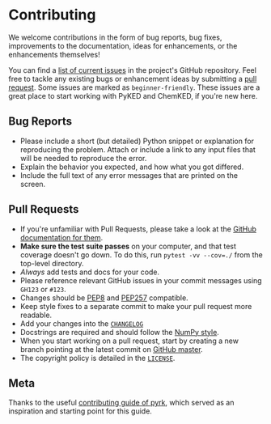# Contributing

We welcome contributions in the form of bug reports, bug fixes, improvements to the documentation, ideas for enhancements, or the enhancements themselves!

You can find a [list of current issues](https://github.com/bryanwweber/thermostate/issues) in the project's GitHub repository. Feel free to tackle any existing bugs or enhancement ideas by submitting a [pull request](https://github.com/bryanwweber/thermostate/pulls). Some issues are marked as `beginner-friendly`. These issues are a great place to start working with PyKED and ChemKED, if you're new here.

## Bug Reports

* Please include a short (but detailed) Python snippet or explanation for reproducing the problem. Attach or include a link to any input files that will be needed to reproduce the error.
* Explain the behavior you expected, and how what you got differed.
* Include the full text of any error messages that are printed on the screen.

## Pull Requests

* If you're unfamiliar with Pull Requests, please take a look at the [GitHub documentation for them](https://help.github.com/articles/proposing-changes-to-a-project-with-pull-requests/).
* **Make sure the test suite passes** on your computer, and that test coverage doesn't go down. To do this, run `pytest -vv --cov=./` from the top-level directory.
* *Always* add tests and docs for your code.
* Please reference relevant GitHub issues in your commit messages using `GH123` or `#123`.
* Changes should be [PEP8](https://www.python.org/dev/peps/pep-0008/) and [PEP257](https://www.python.org/dev/peps/pep-0257/) compatible.
* Keep style fixes to a separate commit to make your pull request more readable.
* Add your changes into the [`CHANGELOG`](https://github.com/bryanwweber/thermostate/blob/master/CHANGELOG.md)
* Docstrings are required and should follow the [NumPy style](https://sphinxcontrib-napoleon.readthedocs.io/en/latest/example_numpy.html).
* When you start working on a pull request, start by creating a new branch pointing at the latest commit on [GitHub master](https://github.com/bryanwweber/thermostate/tree/master).
* The copyright policy is detailed in the [`LICENSE`](https://github.com/bryanwweber/thermostate/blob/master/LICENSE).

## Meta

Thanks to the useful [contributing guide of pyrk](https://github.com/pyrk/pyrk/blob/master/CONTRIBUTING.md), which served as an inspiration and starting point for this guide.

